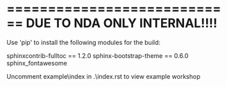============================
DUE TO NDA ONLY INTERNAL!!!!
============================

Use 'pip' to install the following modules for the build:

sphinxcontrib-fulltoc == 1.2.0
sphinx-bootstrap-theme == 0.6.0
sphinx_fontawesome

Uncomment example\\index in .\\index.rst to view example workshop
